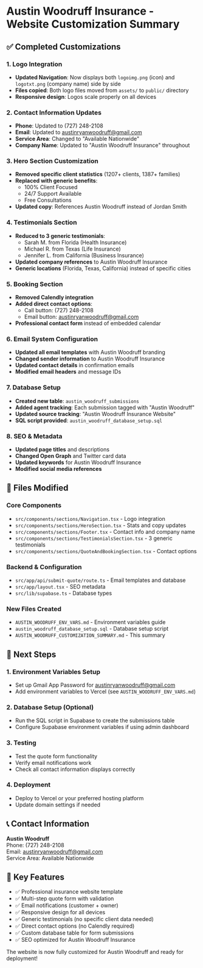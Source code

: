 # Austin Woodruff Insurance - Website Customization Summary

## ✅ Completed Customizations

### 1. Logo Integration
- **Updated Navigation**: Now displays both `logoimg.png` (icon) and `logotxt.png` (company name) side by side
- **Files copied**: Both logo files moved from `assets/` to `public/` directory
- **Responsive design**: Logos scale properly on all devices

### 2. Contact Information Updates
- **Phone**: Updated to (727) 248-2108
- **Email**: Updated to austinryanwoodruff@gmail.com
- **Service Area**: Changed to "Available Nationwide"
- **Company Name**: Updated to "Austin Woodruff Insurance" throughout

### 3. Hero Section Customization
- **Removed specific client statistics** (1207+ clients, 1387+ families)
- **Replaced with generic benefits**:
  - 100% Client Focused
  - 24/7 Support Available
  - Free Consultations
- **Updated copy**: References Austin Woodruff instead of Jordan Smith

### 4. Testimonials Section
- **Reduced to 3 generic testimonials**:
  - Sarah M. from Florida (Health Insurance)
  - Michael R. from Texas (Life Insurance)
  - Jennifer L. from California (Business Insurance)
- **Updated company references** to Austin Woodruff Insurance
- **Generic locations** (Florida, Texas, California) instead of specific cities

### 5. Booking Section
- **Removed Calendly integration**
- **Added direct contact options**:
  - Call button: (727) 248-2108
  - Email button: austinryanwoodruff@gmail.com
- **Professional contact form** instead of embedded calendar

### 6. Email System Configuration
- **Updated all email templates** with Austin Woodruff branding
- **Changed sender information** to Austin Woodruff Insurance
- **Updated contact details** in confirmation emails
- **Modified email headers** and message IDs

### 7. Database Setup
- **Created new table**: `austin_woodruff_submissions`
- **Added agent tracking**: Each submission tagged with "Austin Woodruff"
- **Updated source tracking**: "Austin Woodruff Insurance Website"
- **SQL script provided**: `austin_woodruff_database_setup.sql`

### 8. SEO & Metadata
- **Updated page titles** and descriptions
- **Changed Open Graph** and Twitter card data
- **Updated keywords** for Austin Woodruff Insurance
- **Modified social media references**

## 📁 Files Modified

### Core Components
- `src/components/sections/Navigation.tsx` - Logo integration
- `src/components/sections/HeroSection.tsx` - Stats and copy updates
- `src/components/sections/Footer.tsx` - Contact info and company name
- `src/components/sections/TestimonialsSection.tsx` - 3 generic testimonials
- `src/components/sections/QuoteAndBookingSection.tsx` - Contact options

### Backend & Configuration
- `src/app/api/submit-quote/route.ts` - Email templates and database
- `src/app/layout.tsx` - SEO metadata
- `src/lib/supabase.ts` - Database types

### New Files Created
- `AUSTIN_WOODRUFF_ENV_VARS.md` - Environment variables guide
- `austin_woodruff_database_setup.sql` - Database setup script
- `AUSTIN_WOODRUFF_CUSTOMIZATION_SUMMARY.md` - This summary

## 🚀 Next Steps

### 1. Environment Variables Setup
- Set up Gmail App Password for austinryanwoodruff@gmail.com
- Add environment variables to Vercel (see `AUSTIN_WOODRUFF_ENV_VARS.md`)

### 2. Database Setup (Optional)
- Run the SQL script in Supabase to create the submissions table
- Configure Supabase environment variables if using admin dashboard

### 3. Testing
- Test the quote form functionality
- Verify email notifications work
- Check all contact information displays correctly

### 4. Deployment
- Deploy to Vercel or your preferred hosting platform
- Update domain settings if needed

## 📞 Contact Information

**Austin Woodruff**  
Phone: (727) 248-2108  
Email: austinryanwoodruff@gmail.com  
Service Area: Available Nationwide

## 🎯 Key Features

- ✅ Professional insurance website template
- ✅ Multi-step quote form with validation
- ✅ Email notifications (customer + owner)
- ✅ Responsive design for all devices
- ✅ Generic testimonials (no specific client data needed)
- ✅ Direct contact options (no Calendly required)
- ✅ Custom database table for form submissions
- ✅ SEO optimized for Austin Woodruff Insurance

The website is now fully customized for Austin Woodruff and ready for deployment!


